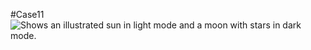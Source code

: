 #Case11
<picture>
  <img alt="Shows an illustrated sun in light mode and a moon with stars in dark mode." src="[https://banner2.cleanpng.com/20201130/kpo/transparent-weather-icon-moon-icon-5fc565a39b9b51.2486038816067721316374.jpg](https://tenten.vn/tin-tuc/wp-content/uploads/2022/08/code-lam-dep.jpg)https://tenten.vn/tin-tuc/wp-content/uploads/2022/08/code-lam-dep.jpg">
</picture>
